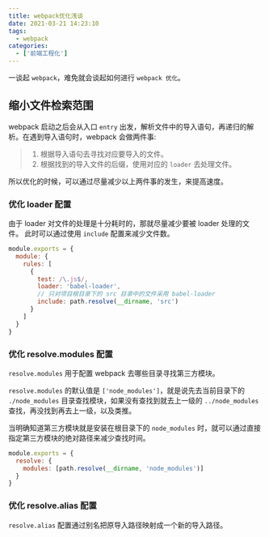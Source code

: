 ```yaml
---
title: webpack优化浅谈
date: 2021-03-21 14:23:10
tags:
  - webpack
categories:
  - ['前端工程化']
---
```


一谈起 `webpack`，难免就会谈起如何进行 `webpack 优化`。

<!-- more -->

## 缩小文件检索范围

webpack 启动之后会从入口 `entry` 出发，解析文件中的导入语句，再递归的解析。在遇到导入语句时，webpack 会做两件事:

> 1. 根据导入语句去寻找对应要导入的文件。
> 2. 根据找到的导入文件的后缀，使用对应的 `loader` 去处理文件。

所以优化的时候，可以通过尽量减少以上两件事的发生，来提高速度。

### 优化 loader 配置

由于 loader 对文件的处理是十分耗时的，那就尽量减少要被 loader 处理的文件。
此时可以通过使用 `include` 配置来减少文件数。

```js
module.exports = {
  module: {
    rules: [
      {
        test: /\.js$/,
        loader: 'babel-loader',
        // 只对项目根目录下的 src 目录中的文件采用 babel-loader
        include: path.resolve(__dirname, 'src')
      }
    ]
  }
}
```

### 优化 resolve.modules 配置

`resolve.modules` 用于配置 webpack 去哪些目录寻找第三方模块。

`resolve.modules` 的默认值是 `['node_modules']`，就是说先去当前目录下的 `./node_modules` 目录查找模块，如果没有查找到就去上一级的 `../node_modules` 查找，再没找到再去上一级，以及类推。

当明确知道第三方模块就是安装在根目录下的 `node_modules` 时，就可以通过直接指定第三方模块的绝对路径来减少查找时间。

```js
module.exports = {
  resolve: {
    modules: [path.resolve(__dirname, 'node_modules')]
  }
}
```

### 优化 resolve.alias 配置

`resolve.alias` 配置通过别名把原导入路径映射成一个新的导入路径。
